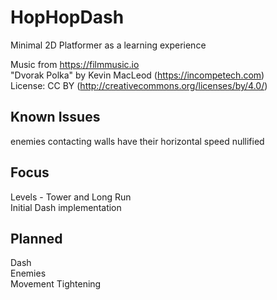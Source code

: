 # HopHopDash
Minimal 2D Platformer as a learning experience


Music from https://filmmusic.io  
"Dvorak Polka" by Kevin MacLeod (https://incompetech.com)  
License: CC BY (http://creativecommons.org/licenses/by/4.0/)  


## Known Issues
enemies contacting walls have their horizontal speed nullified  

##  Focus
Levels - Tower and Long Run  
Initial Dash implementation  

## Planned
Dash  
Enemies  
Movement Tightening  